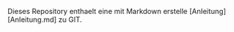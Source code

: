 Dieses Repository enthaelt eine mit Markdown erstelle [Anleitung][Anleitung.md] zu GIT.

[Anleitung]: https://github.com/bva-asteinhaus/howto-git/blob/master/Anleitung.md
